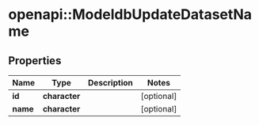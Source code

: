 # openapi::ModeldbUpdateDatasetName


## Properties
Name | Type | Description | Notes
------------ | ------------- | ------------- | -------------
**id** | **character** |  | [optional] 
**name** | **character** |  | [optional] 


